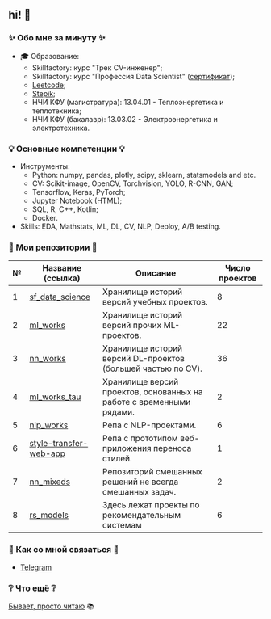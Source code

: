 ## hi! 👋

### ✨ Обо мне за минуту ✨

* 🎓 Образование:
  - Skillfactory: курс "Трек CV-инженер";
  - Skillfactory: курс "Профессия Data Scientist" ([сертификат](https://cloud.mail.ru/public/2t1Q/SSXjmZxN7));
  - [Leetcode](https://leetcode.com/u/khav-i/);
  - [Stepik](https://stepik.org/users/597504416/profile);
  - НЧИ КФУ (магистратура): 13.04.01 - Теплоэнергетика и теплотехника;
  - НЧИ КФУ (бакалавр): 13.03.02 - Электроэнергетика и электротехника.

### 💡 Основные компетенции 💡
- Инструменты:
    * Python: numpy, pandas, plotly, scipy, sklearn, statsmodels and etc.
    * CV: Scikit-image, OpenCV, Torchvision, YOLO, R-CNN, GAN;
    * Tensorflow, Keras, PyTorch;
    * Jupyter Notebook (HTML);
    * SQL, R, C++, Kotlin;
    * Docker.
- Skills: EDA, Mathstats, ML, DL, CV, NLP, Deploy, A/B testing.

### 💾 Мои репозитории 💾

|№|Название (ссылка)|Описание|Число проектов|
|-|-|-|-|
|1|[sf_data_science](https://github.com/khav-i/sf_data_science/blob/main/README.md)|Хранилище историй версий учебных проектов.|8|
|2|[ml_works](https://github.com/khav-i/ml_works/blob/master/README.md)|Хранилище историй версий прочих ML-проектов.|22|
|3|[nn_works](https://github.com/khav-i/nn_works/blob/master/README.md)|Хранилище историй версий DL-проектов (большей частью по CV).|36|
|4|[ml_works_tau](https://github.com/khav-i/ml_works_tau)|Хранилище версий проектов, основанных на работе с временными рядами.|2|
|5|[nlp_works](https://github.com/khav-i/nlp_works/blob/master/README.md)|Репа с NLP-проектами.|6|
|6|[style-transfer-web-app](https://github.com/khav-i/style-transfer-web-app/blob/master/README.md)|Репа с прототипом веб-приложения переноса стилей.|1|
|7|[nn_mixeds](https://github.com/khav-i/nn_mixeds/blob/master/README.md)|Репозиторий смешанных решений не всегда смешанных задач.|2|
|8|[rs_models](https://github.com/khav-i/rs_models/blob/master/README.md)|Здесь лежат проекты по рекомендательным системам|6|

### 👋 Как со мной связаться 📲
- [Telegram](http://t.me/khav_i)

### ❔ Что ещё ❔
[Бывает, просто читаю](https://github.com/khav-i/khav-i/blob/master/book_trail.ipynb) 📚
